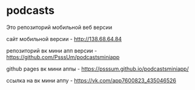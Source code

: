 # podcasts
Это репозиторий мобильной веб версии

сайт мобильной версии - http://138.68.64.84

репозиторий вк мини апп версии - https://github.com/PsssUm/podcastsminiapp

github pages вк мини аппы - https://psssum.github.io/podcastsminiapp/

ссылка на вк мини аппу - https://vk.com/app7600823_435046526
